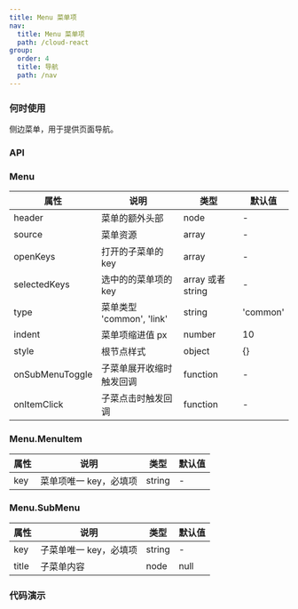 ```yaml
---
title: Menu 菜单项
nav:
  title: Menu 菜单项
  path: /cloud-react
group:
  order: 4
  title: 导航
  path: /nav
---
```


### 何时使用

侧边菜单，用于提供页面导航。

### API

### Menu

| 属性            | 说明                      | 类型     | 默认值   |
| --------------- | ------------------------- | -------- | -------- |
| header          | 菜单的额外头部            | node     | -        |
| source          | 菜单资源                  | array    | -        |
| openKeys         | 打开的子菜单的 key        | array    | -        |
| selectedKeys    | 选中的的菜单项的 key      | array 或者 string    | -        |
| type            | 菜单类型 'common', 'link' | string   | 'common' |
| indent          | 菜单项缩进值 px           | number   | 10       |
| style           | 根节点样式                | object   | {}       |
| onSubMenuToggle | 子菜单展开收缩时触发回调  | function | -        |
| onItemClick     | 子菜点击时触发回调        | function | -        |

### Menu.MenuItem

| 属性 | 说明                   | 类型   | 默认值 |
| ---- | ---------------------- | ------ | ------ |
| key  | 菜单项唯一 key，必填项 | string | -      |

### Menu.SubMenu

| 属性  | 说明                   | 类型   | 默认值 |
| ----- | ---------------------- | ------ | ------ |
| key   | 子菜单唯一 key，必填项 | string | -      |
| title | 子菜单内容             | node   | null   |

 ### 代码演示 

<!-- <embed src="@components/menu/demos/basic-menu.md" /> 

<embed src="@components/menu/demos/header.md" /> 

<embed src="@components/menu/demos/link.md" /> 

<embed src="@components/menu/demos/source.md" />  -->

